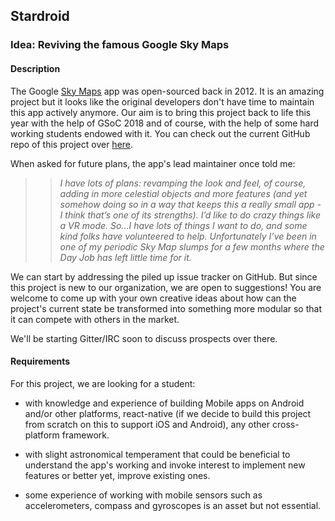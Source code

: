 
## Stardroid

### Idea: Reviving the famous Google Sky Maps

#### Description

The Google [Sky Maps](https://play.google.com/store/apps/details?id=com.google.android.stardroid) app was open-sourced back in 2012. It is an amazing project but it looks like the original developers don't have time to maintain this app actively anymore. Our aim is to bring this project back to life this year with the help of GSoC 2018 and of course, with the help of some hard working students endowed with it. You can check out the current GitHub repo of this project over [here](https://github.com/sky-map-team/stardroid).

When asked for future plans, the app's lead maintainer once told me:
>>_I have lots of plans: revamping the look and feel, of course, adding in more celestial objects and more features (and yet somehow doing so in a way that keeps this a really small app - I think that’s one of its strengths). I’d like to do crazy things like a VR mode. So...I have lots of things I want to do, and some kind folks have volunteered to help. Unfortunately I’ve been in one of my periodic Sky Map slumps for a few months where the Day Job has left little time for it._

We can start by addressing the piled up issue tracker on GitHub. But since this project is new to our organization, we are open to suggestions! You are welcome to come up with your own creative ideas about how can the project's current state be transformed into something more modular so that it can compete with others in the market.  

We'll be starting Gitter/IRC soon to discuss prospects over there.

#### Requirements

For this project, we are looking for a student:

- with knowledge and experience of building Mobile apps on Android and/or other platforms, react-native (if we decide to build this project from scratch on this to support iOS and Android), any other cross-platform framework.

- with slight astronomical temperament that could be beneficial to understand the app's working and invoke interest to implement new features or better yet, improve existing ones.

- some experience of working with mobile sensors such as accelerometers, compass and gyroscopes is an asset but not essential.

